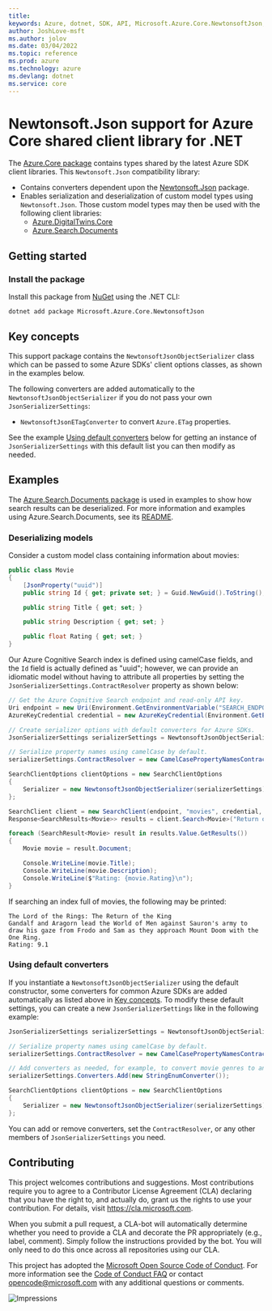 ```yaml
---
title: 
keywords: Azure, dotnet, SDK, API, Microsoft.Azure.Core.NewtonsoftJson, core
author: JoshLove-msft
ms.author: jolov
ms.date: 03/04/2022
ms.topic: reference
ms.prod: azure
ms.technology: azure
ms.devlang: dotnet
ms.service: core
---
```

# Newtonsoft.Json support for Azure Core shared client library for .NET

The [Azure.Core package][azure_core_package] contains types shared by the latest Azure SDK client libraries. This `Newtonsoft.Json` compatibility library:

- Contains converters dependent upon the [Newtonsoft.Json][newtonsoft_json_package] package.
- Enables serialization and deserialization of custom model types using `Newtonsoft.Json`. Those custom model types may then be used with the following client libraries:
  - [Azure.DigitalTwins.Core][azure_digital_twins_core_package]
  - [Azure.Search.Documents][azure_search_documents_package]

## Getting started

### Install the package

Install this package from [NuGet] using the .NET CLI:

```dotnetcli
dotnet add package Microsoft.Azure.Core.NewtonsoftJson
```

## Key concepts

This support package contains the `NewtonsoftJsonObjectSerializer` class which can be passed to some Azure SDKs' client options classes, as shown in the examples below.

The following converters are added automatically to the `NewtonsoftJsonObjectSerializer` if you do not pass your own `JsonSerializerSettings`:

- `NewtonsoftJsonETagConverter` to convert `Azure.ETag` properties.

See the example [Using default converters](#using-default-converters) below for getting an instance of `JsonSerializerSettings` with this default list you can then modify as needed.

## Examples

The [Azure.Search.Documents package][azure_search_documents_package] is used in examples to show how search results can be deserialized. For more information and examples using Azure.Search.Documents, see its [README][azure_search_documents_readme].

### Deserializing models

Consider a custom model class containing information about movies:

```C# Snippet:Microsoft_Azure_Core_NewtonsoftJson_Samples_Readme_Model
public class Movie
{
    [JsonProperty("uuid")]
    public string Id { get; private set; } = Guid.NewGuid().ToString();

    public string Title { get; set; }

    public string Description { get; set; }

    public float Rating { get; set; }
}
```

Our Azure Cognitive Search index is defined using camelCase fields, and the `Id` field is actually defined as "uuid"; however, we can provide an idiomatic model without having to attribute all properties by setting the `JsonSerializerSettings.ContractResolver` property as shown below:

```C# Snippet:Microsoft_Azure_Core_NewtonsoftJson_Samples_Readme_SearchSample
// Get the Azure Cognitive Search endpoint and read-only API key.
Uri endpoint = new Uri(Environment.GetEnvironmentVariable("SEARCH_ENDPOINT"));
AzureKeyCredential credential = new AzureKeyCredential(Environment.GetEnvironmentVariable("SEARCH_API_KEY"));

// Create serializer options with default converters for Azure SDKs.
JsonSerializerSettings serializerSettings = NewtonsoftJsonObjectSerializer.CreateJsonSerializerSettings();

// Serialize property names using camelCase by default.
serializerSettings.ContractResolver = new CamelCasePropertyNamesContractResolver();

SearchClientOptions clientOptions = new SearchClientOptions
{
    Serializer = new NewtonsoftJsonObjectSerializer(serializerSettings)
};

SearchClient client = new SearchClient(endpoint, "movies", credential, clientOptions);
Response<SearchResults<Movie>> results = client.Search<Movie>("Return of the King");

foreach (SearchResult<Movie> result in results.Value.GetResults())
{
    Movie movie = result.Document;

    Console.WriteLine(movie.Title);
    Console.WriteLine(movie.Description);
    Console.WriteLine($"Rating: {movie.Rating}\n");
}
```

If searching an index full of movies, the following may be printed:
<!-- cspell:word Aragorn Sauron's -->
```text
The Lord of the Rings: The Return of the King
Gandalf and Aragorn lead the World of Men against Sauron's army to draw his gaze from Frodo and Sam as they approach Mount Doom with the One Ring.
Rating: 9.1
```

### Using default converters

If you instantiate a `NewtonsoftJsonObjectSerializer` using the default constructor, some converters for common Azure SDKs are added automatically as listed above in [Key concepts](#key-concepts). To modify these default settings, you can create a new `JsonSerializerSettings` like in the following example:

```C# Snippet:Microsoft_Azure_Core_NewtonsoftJson_Samples_Readme_DefaultSerializerSettings
JsonSerializerSettings serializerSettings = NewtonsoftJsonObjectSerializer.CreateJsonSerializerSettings();

// Serialize property names using camelCase by default.
serializerSettings.ContractResolver = new CamelCasePropertyNamesContractResolver();

// Add converters as needed, for example, to convert movie genres to an enum.
serializerSettings.Converters.Add(new StringEnumConverter());

SearchClientOptions clientOptions = new SearchClientOptions
{
    Serializer = new NewtonsoftJsonObjectSerializer(serializerSettings)
};
```

You can add or remove converters, set the `ContractResolver`, or any other members of `JsonSerializerSettings` you need.

## Contributing

This project welcomes contributions and suggestions. Most contributions require you to agree to a Contributor License Agreement (CLA) declaring that you have the right to, and actually do, grant us the rights to use your contribution. For details, visit <https://cla.microsoft.com>.

When you submit a pull request, a CLA-bot will automatically determine whether you need to provide a CLA and decorate the PR appropriately (e.g., label, comment). Simply follow the instructions provided by the bot. You will only need to do this once across all repositories using our CLA.

This project has adopted the [Microsoft Open Source Code of Conduct][code_of_conduct]. For more information see the [Code of Conduct FAQ][code_of_conduct_faq] or contact opencode@microsoft.com with any additional questions or comments.

![Impressions](https://azure-sdk-impressions.azurewebsites.net/api/impressions/azure-sdk-for-net%2Fsdk%2Fcore%2FMicrosoft.Azure.Core.NewtonsoftJson%2FREADME.png)

[azure_core_package]: https://www.nuget.org/packages/Azure.Core/
[azure_digital_twins_core_package]: https://www.nuget.org/packages/Azure.DigitalTwins.Core
[azure_search_documents_package]: https://www.nuget.org/packages/Azure.Search.Documents/
[azure_search_documents_readme]: https://github.com/Azure/azure-sdk-for-net/blob/main/sdk/search/Azure.Search.Documents/README.md
[code_of_conduct]: https://opensource.microsoft.com/codeofconduct
[code_of_conduct_faq]: https://opensource.microsoft.com/codeofconduct/faq/
[newtonsoft_json_package]: https://www.nuget.org/packages/Newtonsoft.Json/
[NuGet]: https://www.nuget.org

